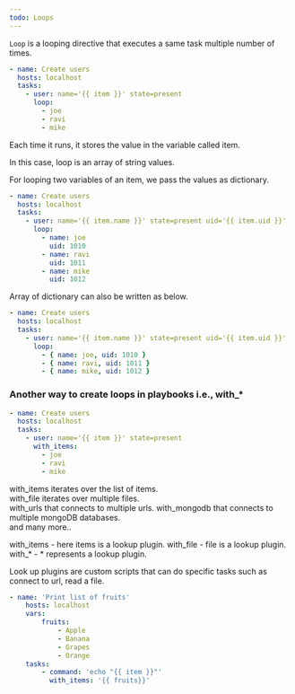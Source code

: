 ```yaml
---
todo: Loops
---
```


`Loop` is a looping directive that executes a same task multiple number of times.   

```yml
- name: Create users
  hosts: localhost
  tasks:
    - user: name='{{ item }}' state=present
      loop:
        - joe
        - ravi
        - mike
```  
Each time it runs, it stores the value in the variable called item.   

In this case, loop is an array of string values.  

For looping two variables of an item, we pass the values as dictionary.  

```yml
- name: Create users
  hosts: localhost
  tasks:
    - user: name='{{ item.name }}' state=present uid='{{ item.uid }}'
      loop:
        - name: joe
          uid: 1010
        - name: ravi
          uid: 1011
        - name: mike
          uid: 1012
``` 

Array of dictionary can also be written as below.       

```yml
- name: Create users
  hosts: localhost
  tasks:
    - user: name='{{ item.name }}' state=present uid='{{ item.uid }}'
      loop:
        - { name: joe, uid: 1010 }
        - { name: ravi, uid: 1011 }
        - { name: mike, uid: 1012 }
``` 

### Another way to create loops in playbooks i.e., with_*   

```yml
- name: Create users
  hosts: localhost
  tasks:
    - user: name='{{ item }}' state=present
      with_items:
        - joe
        - ravi
        - mike
```  

with_items iterates over the list of items.   
with_file iterates over multiple files.  
with_urls that connects to multiple urls.
with_mongodb that connects to multiple mongoDB databases.   
and many more..   

with_items - here items is a lookup plugin.
with_file - file is a lookup plugin.  
with_* - * represents a lookup plugin.   

Look up plugins are custom scripts that can do specific tasks such as connect to url, read a file.   

```yml
- name: 'Print list of fruits'
    hosts: localhost
    vars:
        fruits:
            - Apple
            - Banana
            - Grapes
            - Orange
    tasks:
        - command: 'echo "{{ item }}"'
          with_items: '{{ fruits}}'
```